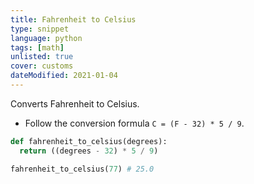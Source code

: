 ```yaml
---
title: Fahrenheit to Celsius
type: snippet
language: python
tags: [math]
unlisted: true
cover: customs
dateModified: 2021-01-04
---
```


Converts Fahrenheit to Celsius.

- Follow the conversion formula `C = (F - 32) * 5 / 9`.

```py
def fahrenheit_to_celsius(degrees):
  return ((degrees - 32) * 5 / 9)

fahrenheit_to_celsius(77) # 25.0
```
